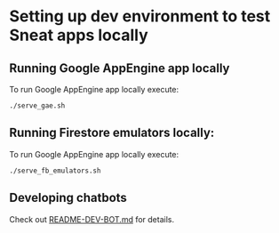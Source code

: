 # Setting up dev environment to test Sneat apps locally

## Running Google AppEngine app locally

To run Google AppEngine app locally execute:

```shell
./serve_gae.sh
```

## Running Firestore emulators locally:

To run Google AppEngine app locally execute:

```shell
./serve_fb_emulators.sh
```

## Developing chatbots

Check out [README-DEV-BOT.md](README-DEV-BOT.md) for details.
